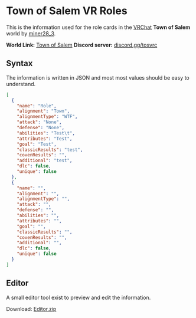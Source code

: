 # Town of Salem VR Roles
This is the information used for the role cards in the [VRChat](https://vrchat.com/) **Town of Salem** world by [miner28_3](https://vrchat.com/home/user/usr_8b3d0e61-3178-4277-a9e2-a3aa9e6e6b7d).

**World Link:** [Town of Salem](https://vrchat.com/home/launch?worldId=wrld_42d023dc-1b2d-439a-b741-09113ca0e59a)
**Discord server:** [discord.gg/tosvrc](https://discord.gg/tosvrc/)

## Syntax
The information is written in JSON and most most values should be easy to understand.
``` JSON
[
  {
    "name": "Role",
    "alignment": "Town",
    "alignmentType": "WTF",
    "attack": "None",
    "defense": "None",
    "abilities": "Test\t",
    "attributes": "Test",
    "goal": "Test",
    "classicResults": "test",
    "covenResults": "",
    "additional": "test",
    "dlc": false,
    "unique": false
  },
  {
    "name": "",
    "alignment": "",
    "alignmentType": "",
    "attack": "",
    "defense": "",
    "abilities": "",
    "attributes": "",
    "goal": "",
    "classicResults": "",
    "covenResults": "",
    "additional": "",
    "dlc": false,
    "unique": false
  }
]
```

## Editor
A small editor tool exist to preview and edit the information.

Download: [Editor.zip](https://cdn.discordapp.com/attachments/900599452417523722/901108140236484639/Editor.zip)
